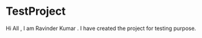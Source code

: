 TestProject
===========
Hi All , I am Ravinder Kumar . I have created the project for testing purpose.
